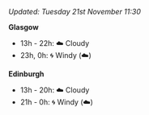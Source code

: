 *Updated: Tuesday 21st November 11:30*

**Glasgow**

* 13h - 22h: :cloud: Cloudy
* 23h, 0h: :cyclone: Windy (:cloud:)

**Edinburgh**

* 13h - 20h: :cloud: Cloudy
* 21h - 0h: :cyclone: Windy (:cloud:)
